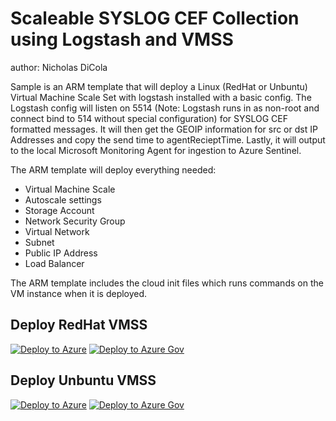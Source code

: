 # Scaleable SYSLOG CEF Collection using Logstash and VMSS
author: Nicholas DiCola

Sample is an ARM template that will deploy a Linux (RedHat or Unbuntu) Virtual Machine Scale Set with logstash installed with a basic config.  The Logstash config will listen on 5514 (Note: Logstash runs in as non-root and connect bind to 514 without special configuration) for SYSLOG CEF formatted messages.  It will then get the GEOIP information for src or dst IP Addresses and copy the send time to agentRecieptTime.  Lastly, it will output to the local Microsoft Monitoring Agent for ingestion to Azure Sentinel.

The ARM template will deploy everything needed:
* Virtual Machine Scale
* Autoscale settings
* Storage Account
* Network Security Group
* Virtual Network
* Subnet
* Public IP Address
* Load Balancer

The ARM template includes the cloud init files which runs commands on the VM instance when it is deployed.

## Deploy RedHat VMSS
[![Deploy to Azure](https://aka.ms/deploytoazurebutton)]("https://portal.azure.com/#create/Microsoft.Template/uri/https%3A%2F%2Fraw.githubusercontent.com%2FAzure%2FAzure-Sentinel%2Fmaster%2FDataConnectors%2FLogstash-VMSS%2FLogstash-VMSS-RH-Templatev2.json)
[![Deploy to Azure Gov](https://aka.ms/deploytoazuregovbutton)]("https://portal.azure.us/#create/Microsoft.Template/uri/https%3A%2F%2Fraw.githubusercontent.com%2FAzure%2FAzure-Sentinel%2Fmaster%2FDataConnectors%2FLogstash-VMSS%2FLogstash-VMSS-RH-Templatev2.json)

## Deploy Unbuntu VMSS
[![Deploy to Azure](https://aka.ms/deploytoazurebutton)]("https://portal.azure.com/#create/Microsoft.Template/uri/https%3A%2F%2Fraw.githubusercontent.com%2FAzure%2FAzure-Sentinel%2Fmaster%2FDataConnectors%2FLogstash-VMSS%2FLogstash-VMSS-UB-Templatev2.json)
[![Deploy to Azure Gov](https://aka.ms/deploytoazuregovbutton)]("https://portal.azure.us/#create/Microsoft.Template/uri/https%3A%2F%2Fraw.githubusercontent.com%2FAzure%2FAzure-Sentinel%2Fmaster%2FDataConnectors%2FLogstash-VMSS%2FLogstash-VMSS-UB-Templatev2.json)
